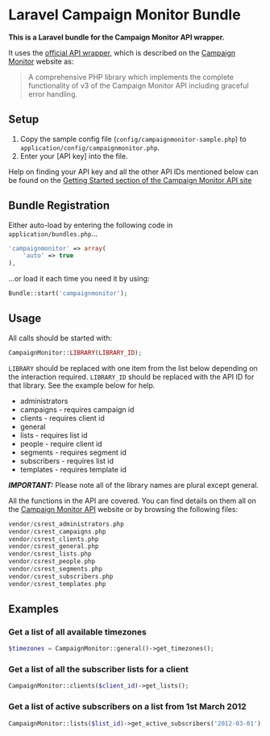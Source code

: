# Laravel Campaign Monitor Bundle

**This is a Laravel bundle for the Campaign Monitor API wrapper.**

It uses the [official API wrapper](https://github.com/campaignmonitor/createsend-php), which is described on the [Campaign Monitor](http://www.campaignmonitor.com/api) website as:

>	A comprehensive PHP library which implements the complete functionality of v3 of the Campaign Monitor API including graceful error handling.

## Setup

1. Copy the sample config file (``config/campaignmonitor-sample.php``) to ``application/config/campaignmonitor.php``. 
2. Enter your [API key] into the file.

Help on finding your API key and all the other API IDs mentioned below can be found on the [Getting Started section of the Campaign Monitor API site](http://www.campaignmonitor.com/api/getting-started)

## Bundle Registration

Either auto-load by entering the following code in ``application/bundles.php``...

```php
'campaignmonitor' => array(
	'auto' => true
),
```

...or load it each time you need it by using:

```php
Bundle::start('campaignmonitor');
```

## Usage

All calls should be started with:

```php
CampaignMonitor::LIBRARY(LIBRARY_ID);
```

``LIBRARY`` should be replaced with one item from the list below depending on the interaction required. ``LIBRARY_ID`` should be replaced with the API ID for that library. See the example below for help.

* administrators
* campaigns - requires campaign id
* clients - requires client id
* general
* lists - requires list id
* people - require client id
* segments - requires segment id
* subscribers - requires list id
* templates - requires template id

**_IMPORTANT:_** Please note all of the library names are plural except general.

All the functions in the API are covered. You can find details on them all on the [Campaign Monitor API](http://www.campaignmonitor.com/api) website or by browsing the following files:

```php
vendor/csrest_administrators.php
vendor/csrest_campaigns.php
vendor/csrest_clients.php
vendor/csrest_general.php
vendor/csrest_lists.php
vendor/csrest_people.php
vendor/csrest_segments.php
vendor/csrest_subscribers.php
vendor/csrest_templates.php
```

## Examples

### Get a list of all available timezones

```php
$timezones = CampaignMonitor::general()->get_timezones();
```

### Get a list of all the subscriber lists for a client

```php
CampaignMonitor::clients($client_id)->get_lists();
```

### Get a list of active subscribers on a list from 1st March 2012

```php
CampaignMonitor::lists($list_id)->get_active_subscribers('2012-03-01');
```